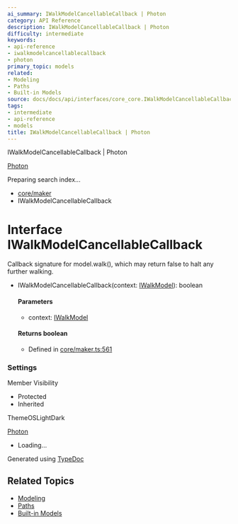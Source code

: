```yaml
---
ai_summary: IWalkModelCancellableCallback | Photon
category: API Reference
description: IWalkModelCancellableCallback | Photon
difficulty: intermediate
keywords:
- api-reference
- iwalkmodelcancellablecallback
- photon
primary_topic: models
related:
- Modeling
- Paths
- Built-in Models
source: docs/docs/api/interfaces/core_core.IWalkModelCancellableCallback.html
tags:
- intermediate
- api-reference
- models
title: IWalkModelCancellableCallback | Photon
---
```

IWalkModelCancellableCallback | Photon

[Photon](../index.md)




Preparing search index...

* [core/maker](../modules/core_core.md)
* IWalkModelCancellableCallback

# Interface IWalkModelCancellableCallback

Callback signature for model.walk(), which may return false to halt any further walking.

* IWalkModelCancellableCallback(context: [IWalkModel](core_core.IWalkModel.md)): boolean

  #### Parameters

  + context: [IWalkModel](core_core.IWalkModel.md)

  #### Returns boolean

  + Defined in [core/maker.ts:561](https://github.com/mwhite454/photon/blob/main/packages/photon/src/core/maker.ts#L561)

### Settings

Member Visibility

* Protected
* Inherited

ThemeOSLightDark

[Photon](../index.md)

* Loading...

Generated using [TypeDoc](https://typedoc.org/)

## Related Topics

- [Modeling](../index.md)
- [Paths](../index.md)
- [Built-in Models](../index.md)
